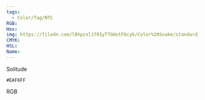 ```yaml
---
tags:
  - Color/Tag/NTC
RGB:
Hex:
img: https://filedn.com/l0hpzxl1f01yT7GHxtF8cyk/Color%20Snake/standard_csv_to_svg//EAF6FF.svg
CMYK:
HSL:
Name:
---
```

Solitude
```palette
#EAF6FF
```
RGB
